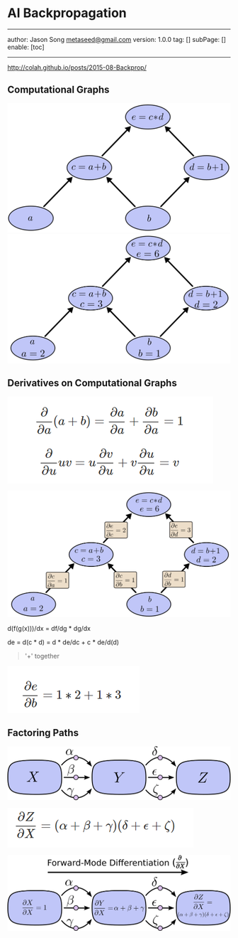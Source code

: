 # AI Backpropagation
---
author: Jason Song <metaseed@gmail.com>
version: 1.0.0
tag: []
subPage: []
enable: [toc]

---

http://colah.github.io/posts/2015-08-Backprop/
## Computational Graphs
![](https://raw.githubusercontent.com/metasong/iam-data/master/documents/200/image/20230602T184704495Z-image.png)
![](https://raw.githubusercontent.com/metasong/iam-data/master/documents/200/image/20230602T184748118Z-image.png)

## Derivatives on Computational Graphs
![](https://raw.githubusercontent.com/metasong/iam-data/master/documents/200/image/20230602T184941573Z-image.png)

![](https://raw.githubusercontent.com/metasong/iam-data/master/documents/200/image/20230602T184952213Z-image.png)


d(f(g(x)))/dx = df/dg * dg/dx

de = d(c * d) = d * de/dc + c * de/d(d) 
> '+'  together

![](https://raw.githubusercontent.com/metasong/iam-data/master/documents/200/image/20230602T185304360Z-image.png)


## Factoring Paths
![](https://raw.githubusercontent.com/metasong/iam-data/master/documents/200/image/20230602T185051050Z-image.png)

![](https://raw.githubusercontent.com/metasong/iam-data/master/documents/200/image/20230602T185610905Z-image.png)

![](https://raw.githubusercontent.com/metasong/iam-data/master/documents/200/image/20230602T185811748Z-image.png)